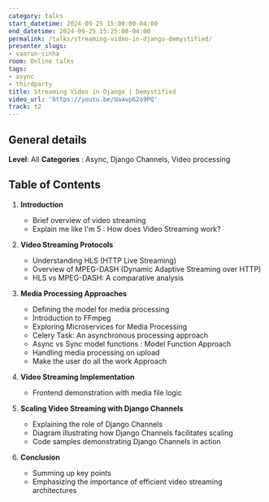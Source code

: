 ```yaml
---
category: talks
start_datetime: 2024-09-25 15:00:00-04:00
end_datetime: 2024-09-25 15:25:00-04:00
permalink: /talks/streaming-video-in-django-demystified/
presenter_slugs:
- vaarun-sinha
room: Online talks
tags:
- async
- thirdparty
title: Streaming Video in Django | Demystified
video_url: 'https://youtu.be/Uaavp62o9PQ'
track: t2
---
```


## General details

**Level**: All
**Categories** : Async, Django Channels, Video processing

## Table of Contents

1. **Introduction**
   - Brief overview of video streaming
   - Explain me like I'm 5 : How does Video Streaming work?

2. **Video Streaming Protocols**
   - Understanding HLS (HTTP Live Streaming)
   - Overview of MPEG-DASH (Dynamic Adaptive Streaming over HTTP)
   - HLS vs MPEG-DASH: A comparative analysis

3. **Media Processing Approaches**
   - Defining the model for media processing
   - Introduction to FFmpeg
   - Exploring Microservices for Media Processing
   - Celery Task: An asynchronous processing approach
   - Async vs Sync model functions : Model Function Approach
   - Handling media processing on upload
   - Make the user do all the work Approach

4. **Video Streaming Implementation**
   - Frontend demonstration with media file logic

5. **Scaling Video Streaming with Django Channels**
   - Explaining the role of Django Channels
   - Diagram illustrating how Django Channels facilitates scaling
   - Code samples demonstrating Django Channels in action

6. **Conclusion**
   - Summing up key points
   - Emphasizing the importance of efficient video streaming architectures
